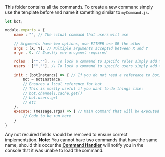 This folder contains all the commands. To create a new command simply use the template before and name it something similar to `myCommand.js`.

```js
let bot;

module.exports = {
	name : "", // The actual command that users will use

	// Arguments have two options, use EITHER one OR the other
	args : [X, Y], // Multiple arguments accepted between X and Y
	args : 0, // Exactly one arugment required

	roles : ["",""], // To lock a command to specifc roles simply add those roles here
	users : ["",""], // To lock a command to specifc users simply add those user IDs here

	init : (botInstance) => { // If you do not need a reference to bot, simply remove this function
		bot = botInstance;
		// Ensures a local reference for bot
		// This is mostly useful if you want to do things like:
		// bot.channels.cache.get()
		// bot.users.get
		// etc
	},
	execute: (message,args) => { // Main command that will be executed on call
		// Code to be run here
	}
}
```

Any not required fields should be removed to ensure correct implementation. **Note:** You cannot have two commands that have the same name, should this occur the [**Command Handler**](https://github.com/cheesenibbles123/js-bot/blob/main/commandHandler.js) will notify you in the console that it was unable to load the command.
